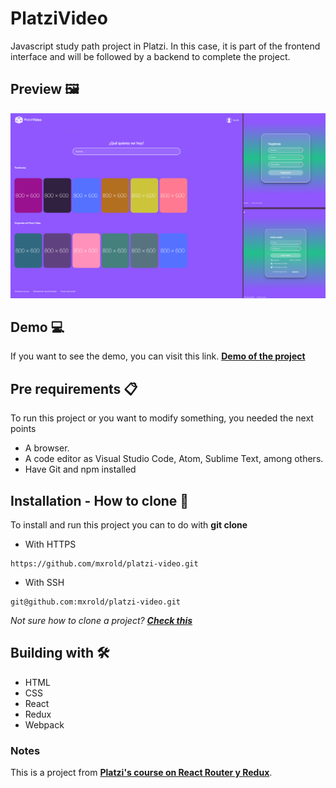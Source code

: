 # PlatziVideo

Javascript study path project in Platzi. In this case, it is part of the frontend interface and will be followed by a backend to complete the project.

## Preview 🖼

![Design preview](./src/assets/static/platzivideo-preview.png)

## Demo 💻

If you want to see the demo, you can visit this link. **[Demo of the project](https://platzivideo-mxrold.netlify.app/)**

## Pre requirements 📋

To run this project or you want to modify something, you needed the next points
- A browser.
- A code editor as Visual Studio Code, Atom, Sublime Text, among others.
- Have Git and npm installed

## Installation - How to clone 🚀

To install and run this project you can to do with __git clone__
- With HTTPS
~~~
https://github.com/mxrold/platzi-video.git
~~~
- With SSH
~~~
git@github.com:mxrold/platzi-video.git
~~~

_Not sure how to clone a project? **[Check this](https://github.com/mxrold/how-to-clone-a-repository-in-github/blob/main/README.md)**_

## Building with 🛠️

- HTML
- CSS
- React
- Redux
- Webpack

### Notes
This is a project from **[Platzi's course on React Router y Redux](https://platzi.com/clases/react-router-redux/)**.